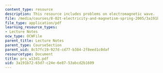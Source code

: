 ```yaml
---
content_type: resource
description: This resource includes problems on electromagnetic wave.
file: /media/courses/8-02t-electricity-and-magnetism-spring-2005/3a191b7265d7c24e6e8753abcd2b1609_prs_w13d1.pdf
file_type: application/pdf
learning_resource_types:
- Lecture Notes
ocw_type: OCWFile
parent_title: Lecture Notes
parent_type: CourseSection
parent_uid: 8c57fc19-927d-cd77-b384-2f8eed1c0daf
resourcetype: Document
title: prs_w13d1.pdf
uid: 3a191b72-65d7-c24e-6e87-53abcd2b1609
---
```

